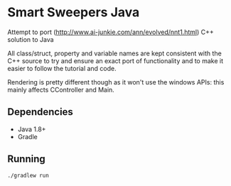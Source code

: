 # Smart Sweepers Java

Attempt to port (http://www.ai-junkie.com/ann/evolved/nnt1.html) C++ solution to Java

All class/struct, property and variable names are kept consistent with the C++ source to try and ensure an exact port
of functionality and to make it easier to follow the tutorial and code.

Rendering is pretty different though as it won't use the windows APIs: this mainly affects CController and Main.


## Dependencies

 - Java 1.8+
 - Gradle


## Running

`./gradlew run`